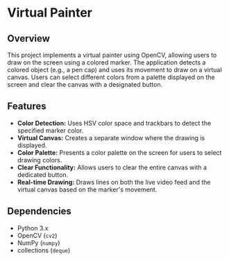 # Virtual Painter

## Overview

This project implements a virtual painter using OpenCV, allowing users to draw on the screen using a colored marker. The application detects a colored object (e.g., a pen cap) and uses its movement to draw on a virtual canvas. Users can select different colors from a palette displayed on the screen and clear the canvas with a designated button.

## Features

*   **Color Detection:** Uses HSV color space and trackbars to detect the specified marker color.
*   **Virtual Canvas:** Creates a separate window where the drawing is displayed.
*   **Color Palette:** Presents a color palette on the screen for users to select drawing colors.
*   **Clear Functionality:** Allows users to clear the entire canvas with a dedicated button.
*   **Real-time Drawing:** Draws lines on both the live video feed and the virtual canvas based on the marker's movement.

## Dependencies

*   Python 3.x
*   OpenCV (`cv2`)
*   NumPy (`numpy`)
*   collections (`deque`)
